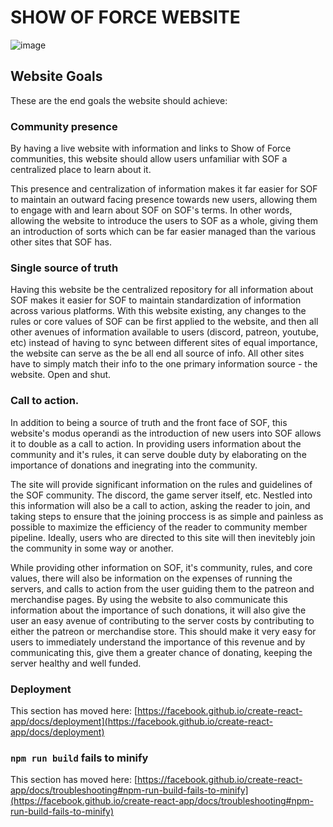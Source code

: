 # SHOW OF FORCE WEBSITE

![image](https://github.com/user-attachments/assets/baa1a6c4-c73a-4a8c-a7d1-f986d2aff680)

## Website Goals

These are the end goals the website should achieve:

### Community presence

By having a live website with information and links to Show of Force communities, this website should allow users unfamiliar with SOF a centralized place to learn about it. 

This presence and centralization of information makes it far easier for SOF to maintain an outward facing presence towards new users, allowing them to engage with and learn about SOF on SOF's terms. In other words, allowing the website to introduce the users to SOF as a whole, giving them an introduction of sorts which can be far easier managed than the various other sites that SOF has.

### Single source of truth

Having this website be the centralized repository for all information about SOF makes it easier for SOF to maintain standardization of information across various platforms. With this website existing, any changes to the rules or core values of SOF can be first applied to the website, and then all other avenues of information available to users (discord, patreon, youtube, etc) instead of having to sync between different sites of equal importance, the website can serve as the be all end all source of info. All other sites have to simply match their info to the one primary information source - the website. Open and shut.

### Call to action.

In addition to being a source of truth and the front face of SOF, this website's modus operandi as the introduction of new users into SOF allows it to double as a call to action. In providing users information about the community and it's rules, it can serve double duty by elaborating on the importance of donations and inegrating into the community. 

The site will provide significant information on the rules and guidelines of the SOF community. The discord, the game server itself, etc. Nestled into this information will also be a call to action, asking the reader to join, and taking steps to ensure that the joining proccess is as simple and painless as possible to maximize the efficiency of the reader to community member pipeline. Ideally, users who are directed to this site will then inevitebly join the community in some way or another.

While providing other information on SOF, it's community, rules, and core values, there will also be information on the expenses of running the servers, and calls to action from the user guiding them to the patreon and merchandise pages. By using the website to also communicate this information about the importance of such donations, it will also give the user an easy avenue of contributing to the server costs by contributing to either the patreon or merchandise store. This should make it very easy for users to immediately understand the importance of this revenue and by communicating this, give them a greater chance of donating, keeping the server healthy and well funded.

### Deployment

This section has moved here: [https://facebook.github.io/create-react-app/docs/deployment](https://facebook.github.io/create-react-app/docs/deployment)

### `npm run build` fails to minify

This section has moved here: [https://facebook.github.io/create-react-app/docs/troubleshooting#npm-run-build-fails-to-minify](https://facebook.github.io/create-react-app/docs/troubleshooting#npm-run-build-fails-to-minify)
